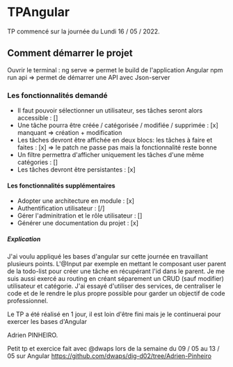 # TPAngular

TP commencé sur la journée du Lundi 16 / 05 / 2022.

## Comment démarrer le projet

Ouvrir le terminal : 
ng serve => permet le build de l'application Angular
npm run api => permet de démarrer une API avec Json-server

### Les fonctionnalités demandé

- Il faut pouvoir sélectionner un utilisateur, ses tâches seront alors accessible : []
- Une tâche pourra être créée / catégorisée / modifiée / supprimée : [x] manquant => création + modification
- Les tâches devront être affichée en deux blocs: les tâches à faire et faites : [x] => le patch ne passe pas mais la fonctionnalité reste bonne
- Un filtre permettra d'afficher uniquement les tâches d'une même catégories : []
- Les tâches devront être persistantes : [x]

#### Les fonctionnalités supplémentaires

- Adopter une architecture en module : [x]
- Authentification utilisateur : [/]
- Gérer l'adminitration et le rôle utilisateur : []
- Générer une documentation du projet : [x]

##### Explication

J'ai voulu appliqué les bases d'angular sur cette journée en travaillant plusieurs points. 
L'@Input par exemple en mettant le composant user parent de la todo-list pour créer une tâche en récupérant l'id dans le parent. 
Je me suis aussi exercé au routing en créant séparement un CRUD (sauf modifier) utilisateur et catégorie. 
J'ai essayé d'utiliser des services, de centraliser le code et de le rendre le plus propre possible pour garder un objectif de code professionnel.

Le TP a été réalisé en 1 jour, il est loin d'être fini mais je le continuerai pour exercer les bases d'Angular

Adrien PINHEIRO.

Petit tp et exercice fait avec @dwaps lors de la semaine du 09 / 05 au 13 / 05 sur Angular
https://github.com/dwaps/dig-d02/tree/Adrien-Pinheiro
